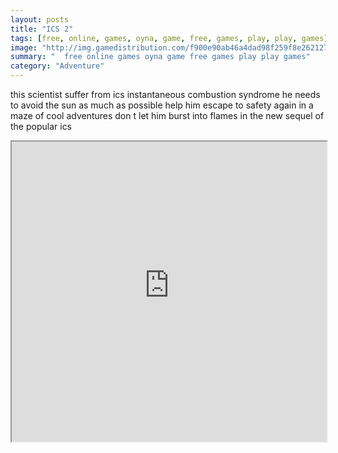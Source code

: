 ```yaml
---
layout: posts
title: "ICS 2"
tags: [free, online, games, oyna, game, free, games, play, play, games]
image: "http://img.gamedistribution.com/f900e90ab46a4dad98f259f8e262127a.jpg"
summary: "  free online games oyna game free games play play games"
category: "Adventure"
---
```


this scientist suffer from ics instantaneous combustion syndrome he needs to avoid the sun as much as possible help him escape to safety again in a maze of cool adventures don t let him burst into flames in the new sequel of the popular ics

<iframe width="100%" height="480px;" src="http://flash.gamedistribution.com?game=f900e90ab46a4dad98f259f8e262127a"></iframe>